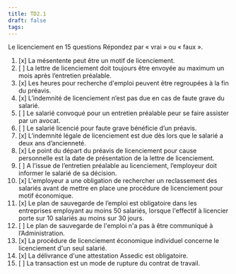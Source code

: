 ```yaml
---
title: TD2.1
draft: false
tags:
---
```

Le licenciement en 15 questions Répondez par « vrai » ou
« faux ».
1.   [x] La mésentente peut être un motif de licenciement.
2.   [ ] La lettre de licenciement doit toujours être envoyée au maximum un mois après l’entretien préalable.
3.   [x] Les heures pour recherche d'emploi peuvent être regroupées à la fin du préavis.
4.   [x] L’indemnité de licenciement n’est pas due en cas de faute grave du salarié.
5.   [ ] Le salarié convoqué pour un entretien préalable peur se faire assister par un avocat.
6.   [ ] Le salarié licencié pour faute grave bénéficie d’un préavis.
7.   [x] L’indemnité légale de licenciement est due dès lors que le salarié a deux ans d’ancienneté.
8.   [x] Le point du départ du préavis de licenciement pour cause personnelle est la date de présentation de la lettre de licenciement.
9.   [ ] A l’issue de l’entretien préalable au licenciement, l’employeur doit informer le salarié de sa décision.
10.  [x] L'employeur a une obligation de rechercher un reclassement des salariés avant de mettre en place une procédure de licenciement pour motif économique.
11.  [x] Le plan de sauvegarde de l’emploi est obligatoire dans les entreprises employant au moins 50 salariés, lorsque l'effectif à licencier porte sur 10 salariés au moins sur 30 jours.
12.  [ ] Le plan de sauvegarde de l'emploi n'a pas à être communiqué à l’Administration.
13.  [x] La procédure de licenciement économique individuel concerne le licenciement d'un seul salarié.
14.  [x] La délivrance d'une attestation Assedic est obligatoire.
15.  [ ] La transaction est un mode de rupture du contrat de travail.